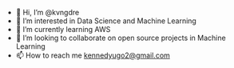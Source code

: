 - 👋 Hi, I’m @kvngdre
- 👀 I’m interested in Data Science and Machine Learning
- 🌱 I’m currently learning AWS
- 💞️ I’m looking to collaborate on open source projects in Machine Learning
- 📫 How to reach me kennedyugo2@gmail.com

<!---
kvngdre/kvngdre is a ✨ special ✨ repository because its `README.md` (this file) appears on your GitHub profile.
You can click the Preview link to take a look at your changes.
--->
